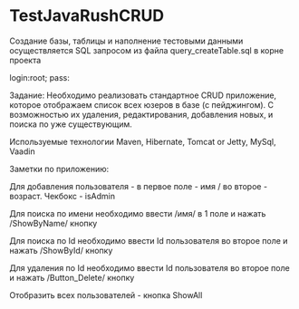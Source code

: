 # TestJavaRushCRUD

Создание базы, таблицы и наполнение тестовыми данными осуществляется SQL запросом из файла query_createTable.sql в корне проекта

login:root; pass:

Задание: Необходимо реализовать стандартное CRUD приложение, которое отображаем список всех юзеров в базе (с пейджингом). С возможностью их удаления, редактирования, добавления новых, и поиска по уже существующим.

Используемые технологии Maven, Hibernate, Tomcat or Jetty, MySql, Vaadin

Заметки по приложению:

Для добавления пользователя - в первое поле - имя / во второе - возраст. Чекбокс - isAdmin

Для поиска по имени необходимо ввести /имя/ в 1 поле и нажать /ShowByName/ кнопку

Для поиска по Id необходимо ввести Id пользователя во второе поле и нажать /ShowById/ кнопку

Для удаления по Id необходимо ввести Id пользователя во второе поле и нажать /Button_Delete/ кнопку

Отобразить всех пользователей - кнопка ShowAll
